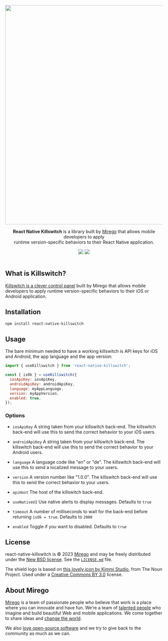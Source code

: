 <div align="center">
  <img src="https://user-images.githubusercontent.com/425073/227933488-ddd066e5-10ca-4946-97ad-60268dfe894c.png" width="700">

  <p>
    <strong>React Native Killswitch</strong> is a library built by <a href="https://www.mirego.com">Mirego</a> that allows mobile developers to apply<br /> runtime version-specific behaviors to their React Native application.
  </p>

<a href="https://github.com/mirego/react-native-killswitch/actions/workflows/ci.yaml"><img src="https://github.com/mirego/react-native-killswitch/actions/workflows/ci.yaml/badge.svg?branch=main" /></a>
<a href="https://github.com/mirego/react-native-killswitch/tags"><img src="https://img.shields.io/npm/v/react-native-killswitch.svg"></a><br /><br />

</div>

## What is Killswitch?

[Killswitch is a clever control panel](https://github.com/mirego/killswitch) built by Mirego that allows mobile developers to apply runtime version-specific behaviors to their iOS or Android application.

## Installation

```sh
npm install react-native-killswitch
```

## Usage

The bare minimum needed to have a working killswitch is API keys for iOS and Android,
the app language and the app version:

```js
import { useKillswitch } from 'react-native-killswitch';

const { isOk } = useKillswitch({
  iosApiKey: iosApiKey,
  androidApiKey: androidApiKey,
  language: myAppLanguage,
  version: myAppVersion,
  enabled: true,
});
```

### Options

- `iosApiKey`
  A string taken from your killswitch back-end. The killswitch back-end will use
  this to send the correct behavior to your iOS users.

- `androidApiKey`
  A string taken from your killswitch back-end. The killswitch back-end will use
  this to send the correct behavior to your Android users.

- `language`
  A language code like "en" or "de". The killswitch back-end will use this to
  send a localized message to your users.

- `version`
  A version number like "1.0.0". The killswitch back-end will use this to send
  the correct behavior to your users.

- `apiHost`
  The host of the killswitch back-end.

- `useNativeUI`
  Use native alerts to display messages. Defaults to `true`

- `timeout`
  A number of milliseconds to wait for the back-end before returning `isOk = true`. Defaults to `2000`

- `enabled`
  Toggle if you want to disabled. Defaults to `true`

## License

react-native-killswitch is © 2023 [Mirego](https://www.mirego.com) and may be freely distributed under the [New BSD license](http://opensource.org/licenses/BSD-3-Clause). See the [`LICENSE.md`](./LICENSE.md) file.

The shield logo is based on [this lovely icon by Kimmi Studio](https://thenounproject.com/icon/shield-1055246/), from The Noun Project. Used under a [Creative Commons BY 3.0](http://creativecommons.org/licenses/by/3.0/) license.

## About Mirego

[Mirego](https://www.mirego.com) is a team of passionate people who believe that work is a place where you can innovate and have fun. We’re a team of [talented people](https://life.mirego.com) who imagine and build beautiful Web and mobile applications. We come together to share ideas and [change the world](http://www.mirego.org).

We also [love open-source software](https://open.mirego.com) and we try to give back to the community as much as we can.
